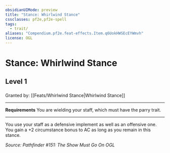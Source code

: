 ```yaml
---
obsidianUIMode: preview
title: "Stance: Whirlwind Stance"
cssclasses: pf2e,pf2e-spell
tags:
  - trait/
aliases: "Compendium.pf2e.feat-effects.Item.q6UokHWSEcEYWmvh"
license: OGL
---
```

# Stance: Whirlwind Stance
## Level 1
### 






Granted by: [[Feats/Whirlwind Stance|Whirlwind Stance]]

* * *

**Requirements** You are wielding your staff, which must have the parry trait.

* * *

You use your staff as a defensive implement as well as an offensive one. You gain a +2 circumstance bonus to AC as long as you remain in this stance.

*Source: Pathfinder #151: The Show Must Go On*
*OGL*
